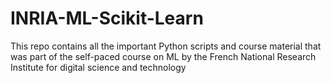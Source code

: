 # INRIA-ML-Scikit-Learn
This repo contains all the important Python scripts and course material that was part of the self-paced course on ML by the French National Research Institute for digital science and technology
